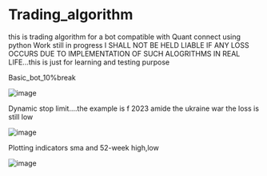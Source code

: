# Trading_algorithm
this is trading algorithm for a bot compatible with Quant connect using python
Work still in progress 
I SHALL NOT BE HELD LIABLE IF ANY LOSS OCCURS DUE TO IMPLEMENTATION OF SUCH ALOGRITHMS IN REAL LIFE...this is just for learning and testing  purpose



Basic_bot_10%break

![image](https://github.com/vrmaverick/Trading_algorithm/assets/119831329/e775de2b-039c-419e-a67e-1135f477c972)



Dynamic stop limit....the example is f 2023 amide the ukraine war the loss is still low

![image](https://github.com/vrmaverick/Trading_bot/assets/119831329/1ec5cbb8-6cf6-4b4e-b2fd-549ba9c09b5a)

Plotting indicators sma and 52-week high,low


![image](https://github.com/vrmaverick/Trading_bot/assets/119831329/d4191437-91a5-437a-a729-f3ee618bf3a7)

